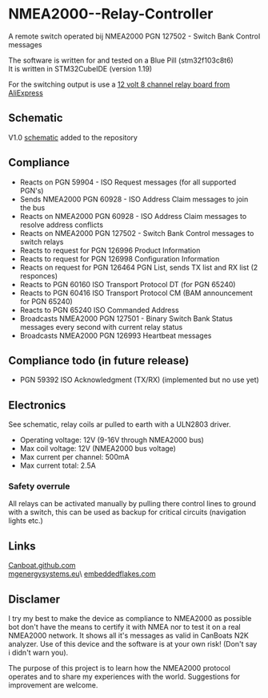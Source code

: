 # NMEA2000--Relay-Controller
A remote switch operated bij NMEA2000 PGN 127502 - Switch Bank Control messages

The software is written for and tested on a Blue Pill (stm32f103c8t6)\
It is written in STM32CubeIDE (version 1.19)

For the switching output is use a [12 volt 8 channel relay board from AliExpress](https://nl.aliexpress.com/item/1005007003070916.html)

## Schematic
V1.0 [schematic](NMEA2000%20Relay%20Controller%20V1.0.pdf) added to the repository

## Compliance
- Reacts on PGN 59904 - ISO Request messages (for all supported PGN's)
- Sends NMEA2000 PGN 60928 - ISO Address Claim messages to join the bus
- Reacts on NMEA2000 PGN 60928 - ISO Address Claim messages to resolve address conflicts
- Reacts on NMEA2000 PGN 127502 - Switch Bank Control messages to switch relays
- Reacts to request for PGN 126996 Product Information
- Reacts to request for PGN 126998 Configuration Information
- Reacts on request for PGN 126464 PGN List, sends TX list and RX list (2 responces)
- Reacts to PGN 60160 ISO Transport Protocol DT (for PGN 65240)
- Reacts to PGN 60416 ISO Transport Protocol CM (BAM announcement for PGN 65240)
- Reacts to PGN 65240 ISO Commanded Address
- Broadcasts NMEA2000 PGN 127501 - Binary Switch Bank Status messages every second with current relay status
- Broadcasts NMEA2000 PGN 126993 Heartbeat messages

## Compliance todo (in future release)
- PGN 59392 ISO Acknowledgment (TX/RX) (implemented but no use yet)

## Electronics
See schematic, relay coils ar pulled to earth with a ULN2803 driver. 
- Operating voltage: 12V (9-16V through NMEA2000 bus)
- Max coil voltage: 12V (NMEA2000 bus voltage)
- Max current per channel: 500mA
- Max current total: 2.5A
### Safety overrule
All relays can be activated manually by pulling there control lines to ground with a switch, this can be used as backup for critical circuits (navigation lights etc.)

## Links
[Canboat.github.com](https://canboat.github.io/canboat/canboat.html)\
[mgenergysystems.eu](https://docs.mgenergysystems.eu/en/application-notes/Tracking-MG-device-on-NMEA2000-CAN-bus#:~:text=Address%20Claim%20procedure%20(ACL),send%20by%20this%20device%20first.)\
[embeddedflakes.com](https://embeddedflakes.com/network-management-in-sae-j1939/)

## Disclamer
I try my best to make the device as compliance to NMEA2000 as possible bot don't have the means to certify it with NMEA nor to test it on a real NMEA2000 network.
It shows all it's messages as valid in CanBoats N2K analyzer. Use of this device and the software is at your own risk! (Don't say i didn't warn you).

The purpose of this project is to learn how the NMEA2000 protocol operates and to share my experiences with the world. Suggestions for improvement are welcome.
